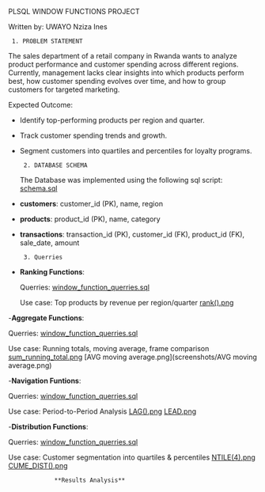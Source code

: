 PLSQL WINDOW FUNCTIONS PROJECT

Written by: UWAYO Nziza Ines

     1. PROBLEM STATEMENT
The sales department of a retail company in Rwanda wants to analyze product performance and customer spending across different regions.  
Currently, management lacks clear insights into which products perform best, how customer spending evolves over time, and how to group customers for targeted marketing.  

Expected Outcome:
- Identify top-performing products per region and quarter.
- Track customer spending trends and growth.
- Segment customers into quartiles and percentiles for loyalty programs.

       2. DATABASE SCHEMA
  The Database was implemented using the following sql script: [schema.sql](scripts/schema.sql)
  
- **customers**: customer_id (PK), name, region  
- **products**: product_id (PK), name, category  
- **transactions**: transaction_id (PK), customer_id (FK), product_id (FK), sale_date, amount

       3. Querries
- **Ranking Functions**:

    Querries: [window_function_querries.sql](scripts/schema.sql)

    Use case: Top products by revenue per region/quarter
        [rank().png](screenshots/rank().png)

 -**Aggregate Functions**:

  Querries:  [window_function_querries.sql](scripts/schema.sql)

  Use case: Running totals, moving average, frame comparison
      [sum_running_total.png](screenshots/sum_running_total.png)
      [AVG moving average.png](screenshots/AVG moving average.png)

 -**Navigation Funtions**:

  Querries:  [window_function_querries.sql](scripts/schema.sql)

  Use case: Period-to-Period Analysis
      [LAG().png](screenshots/LAG().png)
      [LEAD.png](screenshots/LEAD.png)

-**Distribution Functions**:

  Querries:  [window_function_querries.sql](scripts/schema.sql)

  Use case: Customer segmentation into quartiles & percentiles
       [NTILE(4).png](screenshots/NTILE(4).png)
       [CUME_DIST().png](screenshots/CUME_DIST.png)


                 **Results Analysis**

  
    
